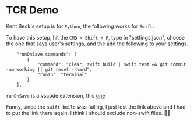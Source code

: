 # TCR Demo

Kent Beck's setup is for `Python`, the following works for `Swift`.

To have this setup, hit the `CMD + Shift + P`, type in "settings.json", choose the one that says user's settings, and the add the following to your settings.

```
    "runOnSave.commands": [
        {
            "command": "clear; swift build | swift test && git commit -am working || git reset --hard",
            "runIn": "terminal"
        }
    ],
```

`runOnSave` is a vscode extension, this [one](https://marketplace.visualstudio.com/items?itemName=pucelle.run-on-save)

Funny, since the `swift build` was failing, I just lost the link above and I had to put the link there again. I think I should exclude non-swift files. 🤦‍♂️
